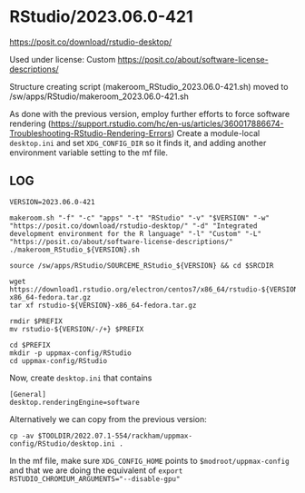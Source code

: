 RStudio/2023.06.0-421
=====================

<https://posit.co/download/rstudio-desktop/>

Used under license:
Custom
<https://posit.co/about/software-license-descriptions/>

Structure creating script (makeroom_RStudio_2023.06.0-421.sh) moved to /sw/apps/RStudio/makeroom_2023.06.0-421.sh

As done with the previous version, employ further efforts to force software rendering
(https://support.rstudio.com/hc/en-us/articles/360017886674-Troubleshooting-RStudio-Rendering-Errors)
Create a module-local `desktop.ini` and set `XDG_CONFIG_DIR` so it finds it,
and adding another environment variable setting to the mf file.


LOG
---


    VERSION=2023.06.0-421

    makeroom.sh "-f" "-c" "apps" "-t" "RStudio" "-v" "$VERSION" "-w" "https://posit.co/download/rstudio-desktop/" "-d" "Integrated development environment for the R language" "-l" "Custom" "-L" "https://posit.co/about/software-license-descriptions/"
    ./makeroom_RStudio_${VERSION}.sh

    source /sw/apps/RStudio/SOURCEME_RStudio_${VERSION} && cd $SRCDIR

    wget https://download1.rstudio.org/electron/centos7/x86_64/rstudio-${VERSION}-x86_64-fedora.tar.gz
    tar xf rstudio-${VERSION}-x86_64-fedora.tar.gz

    rmdir $PREFIX
    mv rstudio-${VERSION/-/+} $PREFIX

    cd $PREFIX
    mkdir -p uppmax-config/RStudio
    cd uppmax-config/RStudio

Now, create `desktop.ini` that contains

    [General]
    desktop.renderingEngine=software

Alternatively we can copy from the previous version:

    cp -av $TOOLDIR/2022.07.1-554/rackham/uppmax-config/RStudio/desktop.ini .

In the mf file, make sure `XDG_CONFIG_HOME` points to `$modroot/uppmax-config`
and that we are doing the equivalent of `export
RSTUDIO_CHROMIUM_ARGUMENTS="--disable-gpu"`


